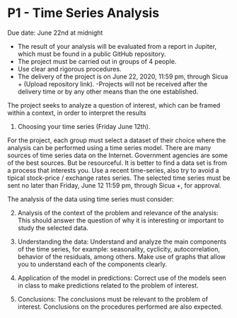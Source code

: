 # P1 - Time Series Analysis

Due date: June 22nd at midnight

- The result of your analysis will be evaluated from a report in Jupiter, which must be found in a public GitHub repository.
- The project must be carried out in groups of 4 people.
- Use clear and rigorous procedures.
- The delivery of the project is on June 22, 2020, 11:59 pm, through Sicua + (Upload repository link).
-Projects will not be received after the delivery time or by any other means than the one established.

The project seeks to analyze a question of interest, which can be framed within a context, in order to interpret the results

1. Choosing your time series (Friday June 12th).

For the project, each group must select a dataset of their choice where the analysis can be performed using a time series model. There are many sources of time series data on the Internet. Government agencies are some of the best sources. But be resourceful. It is better to find a data set is from a process that interests you. Use a recent time-series, also try to avoid a tipical stock-price / exchange rates series. The selected time series must be sent no later than Friday, June 12 11:59 pm, through Sicua +, for approval.

The analysis of the data using time series must consider:

2. Analysis of the context of the problem and relevance of the analysis: This should answer the question of why it is interesting or important to study the selected data.

3. Understanding the data: Understand and analyze the main components of the time series, for example: seasonality, cyclicity, autocorrelation, behavior of the residuals, among others. Make use of graphs that allow you to understand each of the components clearly.

4. Application of the model in predictions: Correct use of the models seen in class to make predictions related to the problem of interest.

5. Conclusions: The conclusions must be relevant to the problem of interest. Conclusions on the procedures performed are also expected.

